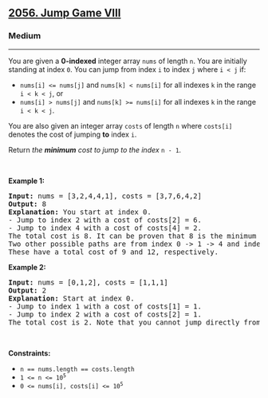 <h2><a href="https://leetcode.com/problems/jump-game-viii">2056. Jump Game VIII</a></h2><h3>Medium</h3><hr><p>You are given a <strong>0-indexed</strong> integer array <code>nums</code> of length <code>n</code>. You are initially standing at index <code>0</code>. You can jump from index <code>i</code> to index <code>j</code> where <code>i &lt; j</code> if:</p>

<ul>
	<li><code>nums[i] &lt;= nums[j]</code> and <code>nums[k] &lt; nums[i]</code> for all indexes <code>k</code> in the range <code>i &lt; k &lt; j</code>, or</li>
	<li><code>nums[i] &gt; nums[j]</code> and <code>nums[k] &gt;= nums[i]</code> for all indexes <code>k</code> in the range <code>i &lt; k &lt; j</code>.</li>
</ul>

<p>You are also given an integer array <code>costs</code> of length <code>n</code> where <code>costs[i]</code> denotes the cost of jumping <strong>to</strong> index <code>i</code>.</p>

<p>Return <em>the <strong>minimum</strong> cost to jump to the index </em><code>n - 1</code>.</p>

<p>&nbsp;</p>
<p><strong class="example">Example 1:</strong></p>

<pre>
<strong>Input:</strong> nums = [3,2,4,4,1], costs = [3,7,6,4,2]
<strong>Output:</strong> 8
<strong>Explanation:</strong> You start at index 0.
- Jump to index 2 with a cost of costs[2] = 6.
- Jump to index 4 with a cost of costs[4] = 2.
The total cost is 8. It can be proven that 8 is the minimum cost needed.
Two other possible paths are from index 0 -&gt; 1 -&gt; 4 and index 0 -&gt; 2 -&gt; 3 -&gt; 4.
These have a total cost of 9 and 12, respectively.
</pre>

<p><strong class="example">Example 2:</strong></p>

<pre>
<strong>Input:</strong> nums = [0,1,2], costs = [1,1,1]
<strong>Output:</strong> 2
<strong>Explanation:</strong> Start at index 0.
- Jump to index 1 with a cost of costs[1] = 1.
- Jump to index 2 with a cost of costs[2] = 1.
The total cost is 2. Note that you cannot jump directly from index 0 to index 2 because nums[0] &lt;= nums[1].
</pre>

<p>&nbsp;</p>
<p><strong>Constraints:</strong></p>

<ul>
	<li><code>n == nums.length == costs.length</code></li>
	<li><code>1 &lt;= n &lt;= 10<sup>5</sup></code></li>
	<li><code>0 &lt;= nums[i], costs[i] &lt;= 10<sup>5</sup></code></li>
</ul>
